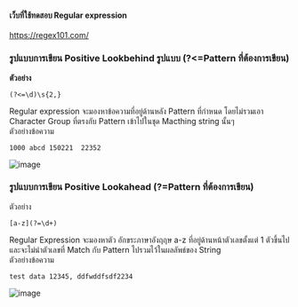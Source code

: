 #### เว็บที่ใช้ทดสอบ Regular expression  
https://regex101.com/  

### รูปแบบการเขียน Positive Lookbehind  รูปแบบ (?<=Pattern ที่ต้องการเขียน)
**ตัวอย่าง**  
```
(?<=\d)\s{2,}
```

Regular expression จะมองหาข้อความที่อยู่ด้านหลัง Pattern ที่กำหนด โดยไม่รวมเอา Character Group ที่ตรงกับ Pattern เข้าไปในชุด Macthing string นั้นๆ  
ตัวอย่างข้อความ
```
1000 abcd 150221  22352
```
![image](https://github.com/user-attachments/assets/56bb6e6a-fa2e-41c7-8189-d9149e282540)





### รูปแบบการเขียน Positive Lookahead  (?=Pattern ที่ต้องการเขียน)  
ตัวอย่าง  
```
[a-z](?=\d+)
```
Regular Expression จะมองหาตัว อักขระภาษาอังฤฤษ a-z ที่อยู่ด้านหน้าตัวเลขตั้งแต่ 1 ตัวขึ้นไป และจะไม่นำตัวเลขที่ Match กับ Pattern ไปรวมไว้ในผลลัพธ์ของ String  
ตัวอย่างข้อความ
```
test data 12345, ddfwddfsdf2234 
```
![image](https://github.com/user-attachments/assets/5c2bbebd-a89d-4100-85b8-bdb49ea2318c)



